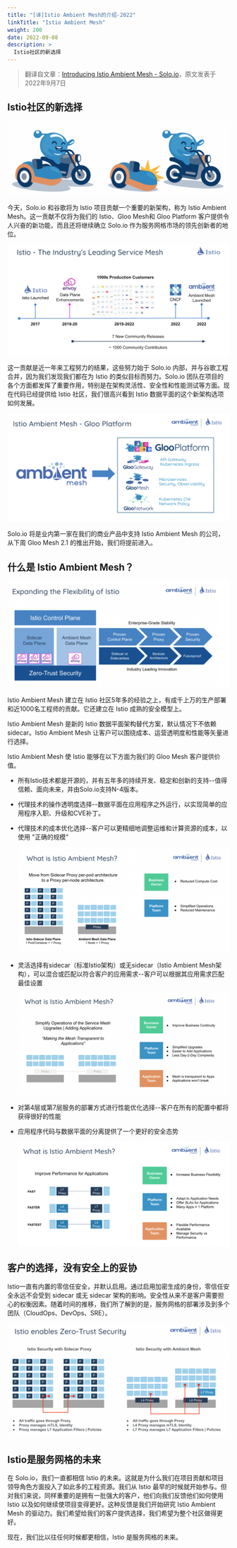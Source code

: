 ```yaml
---
title: "[译]Istio Ambient Mesh的介绍-2022"
linkTitle: "Istio Ambient Mesh"
weight: 200
date: 2022-09-08
description: >
  Istio社区的新选择
---
```


> 翻译自文章：[Introducing Istio Ambient Mesh - Solo.io](https://www.solo.io/blog/istio-ambient-mesh-evolution-service-mesh/)，原文发表于2022年9月7日

## Istio社区的新选择



![Introducing-Istio-Ambient-Mesh](images/Introducing-Istio-Ambient-Mesh.png)

今天，Solo.io 和谷歌将为 Istio 项目贡献一个重要的新架构，称为 Istio Ambient Mesh。这一贡献不仅将为我们的 Istio、Gloo Mesh和 Gloo Platform 客户提供令人兴奋的新功能，而且还将继续确立 Solo.io 作为服务网格市场的领先创新者的地位。

![Istio-Ambient-Mesh-Istio](images/Istio-Ambient-Mesh-Istio.png)



这一贡献是近一年来工程努力的结果，这些努力始于 Solo.io 内部，并与谷歌工程合并，因为我们发现我们都在为 Istio 的类似目标而努力。Solo.io 团队在项目的各个方面都发挥了重要作用，特别是在架构灵活性、安全性和性能测试等方面。现在代码已经提供给 Istio 社区，我们很高兴看到 Istio 数据平面的这个新架构选项如何发展。

![Istio-Ambient-Mesh-Gloo](images/Istio-Ambient-Mesh-Gloo.png)

Solo.io 将是业内第一家在我们的商业产品中支持 Istio Ambient Mesh 的公司，从下周 Gloo Mesh 2.1 的推出开始，我们将提前进入。

## 什么是 Istio Ambient Mesh？

![Istio-Ambient-Mesh-Flexibility](images/Istio-Ambient-Mesh-Flexibility.png)

Istio Ambient Mesh 建立在 Istio 社区5年多的经验之上，有成千上万的生产部署和近1000名工程师的贡献。它还建立在 Istio 成熟的安全模型上。

Istio Ambient Mesh 是新的 Istio 数据平面架构替代方案，默认情况下不依赖 sidecar。Istio Ambient Mesh 让客户可以围绕成本、运营透明度和性能等矢量进行选择。

Istio Ambient Mesh 使 Istio 能够在以下方面为我们的 Gloo Mesh 客户提供价值。

- 所有Istio技术都是开源的，并有五年多的持续开发、稳定和创新的支持--值得信赖、面向未来，并由Solo.io支持N-4版本。

- 代理技术的操作透明度选择--数据平面在应用程序之外运行，以实现简单的应用程序入职、升级和CVE补丁。

- 代理技术的成本优化选择--客户可以更精细地调整运维和计算资源的成本，以使用 "正确的规模"

  ![Istio-Ambient-Mesh-What-is](images/Istio-Ambient-Mesh-What-is.png)

- 灵活选择有sidecar（标准Istio架构）或无sidecar（Istio Ambient Mesh架构），可以混合或匹配以符合客户的应用需求--客户可以根据其应用需求匹配最佳设置

  ![Istio-Ambient-Mesh-What-is-2](images/Istio-Ambient-Mesh-What-is-2.png)

- 对第4层或第7层服务的部署方式进行性能优化选择--客户在所有的配置中都将获得很好的性能

- 应用程序代码与数据平面的分离提供了一个更好的安全态势

  ![Istio-Ambient-Mesh-What-is-3](images/Istio-Ambient-Mesh-What-is-3.png)

## 客户的选择，没有安全上的妥协

Istio一直有内置的零信任安全，并默认启用。通过启用加密生成的身份，零信任安全永远不会受到 sidecar 或无 sidecar 架构的影响。安全性从来不是客户需要担心的权衡因素。随着时间的推移，我们所了解到的是，服务网格的部署涉及到多个团队（CloudOps、DevOps、SRE）。

![Istio-Ambient-Mesh-Zero-Trust-Security](images/Istio-Ambient-Mesh-Zero-Trust-Security.png)

## Istio是服务网格的未来

在 Solo.io，我们一直都相信 Istio 的未来。这就是为什么我们在项目贡献和项目领导角色方面投入了如此多的工程资源。我们从 Istio 最早的时候就开始参与。但对我们来说，同样重要的是拥有一批强大的客户，他们向我们反馈他们如何使用 Istio 以及如何继续使项目变得更好。这种反馈是我们开始研究 Istio Ambient Mesh 的驱动力。我们希望给我们的客户提供选择，我们希望为整个社区做得更好。

现在，我们比以往任何时候都更相信，Istio 是服务网格的未来。

